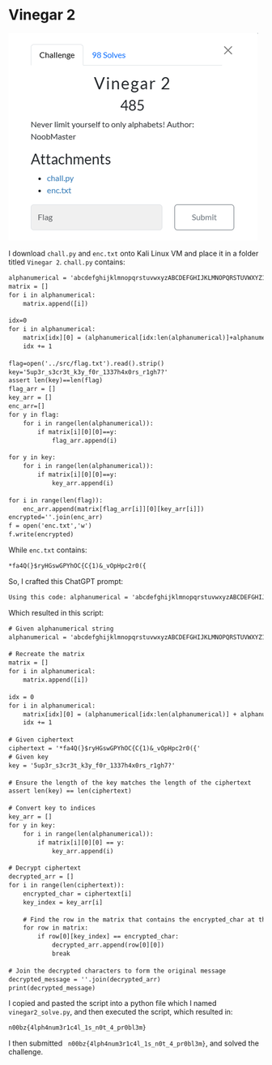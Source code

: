 # Vinegar 2

![](../images/vinegar-2-part-1.png)



I download `chall.py` and `enc.txt` onto Kali Linux VM and place it in a folder titled `Vinegar 2`. `chall.py` contains:

```txt
alphanumerical = 'abcdefghijklmnopqrstuvwxyzABCDEFGHIJKLMNOPQRSTUVWXYZ1234567890!@#$%^&*(){}_?'
matrix = []
for i in alphanumerical:
	matrix.append([i])

idx=0
for i in alphanumerical:
	matrix[idx][0] = (alphanumerical[idx:len(alphanumerical)]+alphanumerical[0:idx])
	idx += 1

flag=open('../src/flag.txt').read().strip()
key='5up3r_s3cr3t_k3y_f0r_1337h4x0rs_r1gh7?'
assert len(key)==len(flag)
flag_arr = []
key_arr = []
enc_arr=[]
for y in flag:
	for i in range(len(alphanumerical)):
		if matrix[i][0][0]==y:
			flag_arr.append(i)

for y in key:
	for i in range(len(alphanumerical)):
		if matrix[i][0][0]==y:
			key_arr.append(i)

for i in range(len(flag)):
	enc_arr.append(matrix[flag_arr[i]][0][key_arr[i]])
encrypted=''.join(enc_arr)
f = open('enc.txt','w')
f.write(encrypted)
```

While `enc.txt` contains:

```txt
*fa4Q(}$ryHGswGPYhOC{C{1)&_vOpHpc2r0({
```

So, I crafted this ChatGPT prompt:

```txt
Using this code: alphanumerical = 'abcdefghijklmnopqrstuvwxyzABCDEFGHIJKLMNOPQRSTUVWXYZ1234567890!@#$%^&*(){}_?' matrix = [] for i in alphanumerical: matrix.append([i]) idx=0 for i in alphanumerical: matrix[idx][0] = (alphanumerical[idx:len(alphanumerical)]+alphanumerical[0:idx]) idx += 1 flag=open('../src/flag.txt').read().strip() key='5up3r_s3cr3t_k3y_f0r_1337h4x0rs_r1gh7?' assert len(key)==len(flag) flag_arr = [] key_arr = [] enc_arr=[] for y in flag: for i in range(len(alphanumerical)): if matrix[i][0][0]==y: flag_arr.append(i) for y in key: for i in range(len(alphanumerical)): if matrix[i][0][0]==y: key_arr.append(i) for i in range(len(flag)): enc_arr.append(matrix[flag_arr[i]][0][key_arr[i]]) encrypted=''.join(enc_arr) f = open('enc.txt','w') f.write(encrypted) Which is a custom Vinegre cipher that uses lowercase letters, numbers, and symbols, decode this: *fa4Q(}$ryHGswGPYhOC{C{1)&_vOpHpc2r0({
```

Which resulted in this script:

```txt
# Given alphanumerical string
alphanumerical = 'abcdefghijklmnopqrstuvwxyzABCDEFGHIJKLMNOPQRSTUVWXYZ1234567890!@#$%^&*(){}_?'

# Recreate the matrix
matrix = []
for i in alphanumerical:
    matrix.append([i])

idx = 0
for i in alphanumerical:
    matrix[idx][0] = (alphanumerical[idx:len(alphanumerical)] + alphanumerical[0:idx])
    idx += 1

# Given ciphertext
ciphertext = '*fa4Q(}$ryHGswGPYhOC{C{1)&_vOpHpc2r0({'
# Given key
key = '5up3r_s3cr3t_k3y_f0r_1337h4x0rs_r1gh7?'

# Ensure the length of the key matches the length of the ciphertext
assert len(key) == len(ciphertext)

# Convert key to indices
key_arr = []
for y in key:
    for i in range(len(alphanumerical)):
        if matrix[i][0][0] == y:
            key_arr.append(i)

# Decrypt ciphertext
decrypted_arr = []
for i in range(len(ciphertext)):
    encrypted_char = ciphertext[i]
    key_index = key_arr[i]
    
    # Find the row in the matrix that contains the encrypted_char at the position key_index
    for row in matrix:
        if row[0][key_index] == encrypted_char:
            decrypted_arr.append(row[0][0])
            break

# Join the decrypted characters to form the original message
decrypted_message = ''.join(decrypted_arr)
print(decrypted_message)
```

I copied and pasted the script into a python file which I named `vinegar2_solve.py`, and then executed the script, which resulted in:

```txt
n00bz{4lph4num3r1c4l_1s_n0t_4_pr0bl3m}
```

I then submitted ` n00bz{4lph4num3r1c4l_1s_n0t_4_pr0bl3m}`, and solved the challenge.




